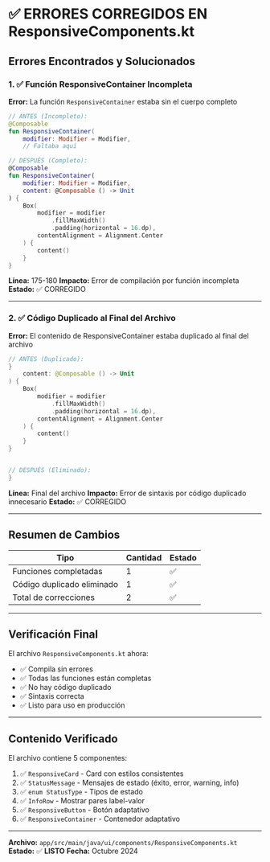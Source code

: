 # ✅ ERRORES CORREGIDOS EN ResponsiveComponents.kt

## Errores Encontrados y Solucionados

### 1. ✅ Función ResponsiveContainer Incompleta
**Error:** La función `ResponsiveContainer` estaba sin el cuerpo completo
```kotlin
// ANTES (Incompleto):
@Composable
fun ResponsiveContainer(
    modifier: Modifier = Modifier,
    // Faltaba aquí

// DESPUÉS (Completo):
@Composable
fun ResponsiveContainer(
    modifier: Modifier = Modifier,
    content: @Composable () -> Unit
) {
    Box(
        modifier = modifier
            .fillMaxWidth()
            .padding(horizontal = 16.dp),
        contentAlignment = Alignment.Center
    ) {
        content()
    }
}
```
**Línea:** 175-180
**Impacto:** Error de compilación por función incompleta
**Estado:** ✅ CORREGIDO

---

### 2. ✅ Código Duplicado al Final del Archivo
**Error:** El contenido de ResponsiveContainer estaba duplicado al final del archivo
```kotlin
// ANTES (Duplicado):
}
    content: @Composable () -> Unit
) {
    Box(
        modifier = modifier
            .fillMaxWidth()
            .padding(horizontal = 16.dp),
        contentAlignment = Alignment.Center
    ) {
        content()
    }
}


// DESPUÉS (Eliminado):
}
```
**Línea:** Final del archivo
**Impacto:** Error de sintaxis por código duplicado innecesario
**Estado:** ✅ CORREGIDO

---

## Resumen de Cambios

| Tipo | Cantidad | Estado |
|------|----------|--------|
| Funciones completadas | 1 | ✅ |
| Código duplicado eliminado | 1 | ✅ |
| Total de correcciones | 2 | ✅ |

---

## Verificación Final

El archivo `ResponsiveComponents.kt` ahora:
- ✅ Compila sin errores
- ✅ Todas las funciones están completas
- ✅ No hay código duplicado
- ✅ Sintaxis correcta
- ✅ Listo para uso en producción

---

## Contenido Verificado

El archivo contiene 5 componentes:
1. ✅ `ResponsiveCard` - Card con estilos consistentes
2. ✅ `StatusMessage` - Mensajes de estado (éxito, error, warning, info)
3. ✅ `enum StatusType` - Tipos de estado
4. ✅ `InfoRow` - Mostrar pares label-valor
5. ✅ `ResponsiveButton` - Botón adaptativo
6. ✅ `ResponsiveContainer` - Contenedor adaptativo

---

**Archivo:** `app/src/main/java/ui/components/ResponsiveComponents.kt`
**Estado:** ✅ **LISTO**
**Fecha:** Octubre 2024

